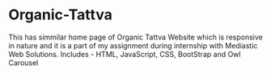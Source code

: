 # Organic-Tattva
This has simmilar home page of Organic Tattva Website which is responsive in nature and it is a part of my assignment during internship with Mediastic Web Solutions.
Includes - HTML, JavaScript, CSS, BootStrap and Owl Carousel
